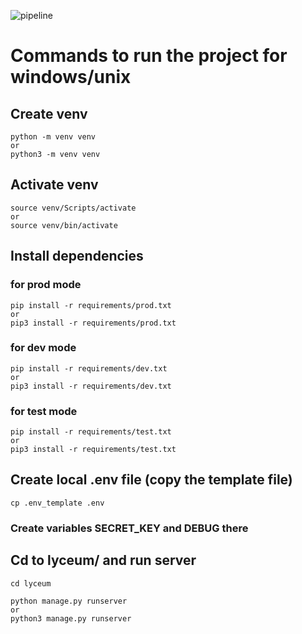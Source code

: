 ![pipeline](https://gitlab.crja72.ru/django/2024/autumn/course/students/169883-mishaveret-course-1187/badges/master/pipeline.svg)

# Commands to run the project for windows/unix 

## Create venv
```
python -m venv venv
or
python3 -m venv venv
```

## Activate venv
```
source venv/Scripts/activate
or 
source venv/bin/activate
```

## Install dependencies
### for prod mode
```
pip install -r requirements/prod.txt
or 
pip3 install -r requirements/prod.txt
```
### for dev mode
```
pip install -r requirements/dev.txt
or 
pip3 install -r requirements/dev.txt
```
### for test mode
```
pip install -r requirements/test.txt
or 
pip3 install -r requirements/test.txt
```

## Create local .env file (copy the template file)
```
cp .env_template .env
```
### Create variables SECRET_KEY and DEBUG there



## Cd to lyceum/ and run server
```
cd lyceum

python manage.py runserver
or 
python3 manage.py runserver
```
